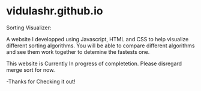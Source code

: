 # vidulashr.github.io

Sorting Visualizer:

A website I developped using Javascript, HTML and CSS to help visualize different sorting algorithms.
You will be able to compare different algorithms and see them work together to detemine the fastests one.

This website is Currently In progress of completetion. Please disregard merge sort for now.

-Thanks for Checking it out!
